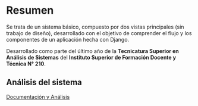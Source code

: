 # Resumen
Se trata de un sistema básico, compuesto por dos vistas principales (sin trabajo de diseño), desarrollado con el objetivo de comprender el flujo y los componentes de un aplicación hecha con Django.

Desarrollado como parte del último año de la **Tecnicatura Superior en Análisis de Sistemas** del **Instituto Superior de Formación Docente y Técnica N° 210**.

## Análisis del sistema
[Documentación y Análisis](https://docs.google.com/document/d/1Env4WFX0ztTlnMQi0_cbRbuusika-Ab7/edit?usp=sharing&ouid=105847959768054301425&rtpof=true&sd=true)
